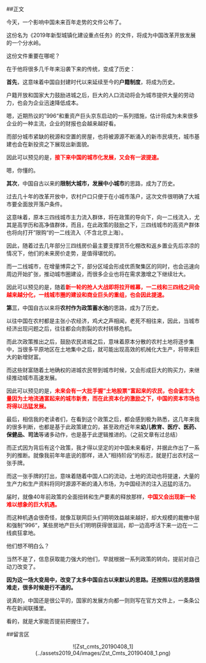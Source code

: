 ##正文

今天，一个影响中国未来百年走势的文件公布了。

这份名为《2019年新型城镇化建设重点任务》的文件，将成为中国改革开放发展的一个分水岭。

这份文件重要在哪呢？

在于他将很多几千年来沿袭下来的传统，变成了历史：


**首先**，这意味着中国自封建时代以来延续至今的**户籍制度**，将成为历史。

户籍开放和国家大力鼓励进城之后，巨大的人口流动将会为城市提供大量的劳动力，也会为企业迅速降低成本。

嗯，近期热议的”996“和重资产巨头京东启动的一系列措施，估计将成为未来很多企业的一种主流，企业的财报也会越来越好看。

而部分城市紧缺的税源和空置的房屋，也将被源源不断涌入的新市民填充，城市基建也会在新投资之下展现出新面貌。

因此可以预见的是，<font color="red">**接下来中国的城市化发展，又会有一波提速。**</font>

嗯，你懂的。



**其次**，中国自古以来的**限制大城市，发展中小城市**的思路，成为了历史。

过去几十年的改革开放中，农村户口只便于在小城市落户，这次文件很明确了大城市要全面放开落户条件。

这意味着，原本三四线城市主力流入群体，将在政策的导向下，向一二线流入，尤其是高学历和高净值群体，而且，在此政策的鼓励之下，三四线城市的高资产群体也将向打开”限购“的一二线流入（不含北京上海）。

因此，随着过去几年部分三四线房价最主要支撑货币化棚改和返乡置业先后凉凉的情况下，他们的未来房价走势，是值得堪忧的。

而一二线城市，在增量博弈之下，部分区域会形成优质聚集区的同时，也会迅速向周边开始扩张，推动城市圈建设，而很多企业也将在需求激增之下继续壮大。

因此可以预见的是，随着<font color="red">**新一轮的抢人大战即将拉开帷幕，一二线和三四线之间会越来越分化，一线城市圈的建设和商业巨头的重组，也会因此提速。**</font>



**第三**，中国自古以来将**农村作为政策蓄水池**的思路，成为了历史。

以往中国在农村都是主张小农经济，鸡犬之声相闻，老死不相往来，因此，当城市经济出现问题之后，往往都会向割裂的农村转移危机。

而此次政策推出之后，鼓励农民进城之后，意味着原本分散的农村土地将逐步集中，当很多平原地区在土地集中之后，就可能出现高效的机械化大生产，将带来巨大的新增财富。

而这些财富随着土地确权的进城农民带到城市时候，又会形成巨大的购买力，来继续推动城市高速发展。

因此可以预见的是，<font color="red">**未来会有一大批手握”土地股票“富起来的农民，也会诞生大量因为土地流通富起来的城市新贵，而在此资本化的激励之下，中国的资本市场也将得以迅猛发展。**</font>



最后，相信我的老读者们，在看到这个政策之后，都会感到极为熟悉，这几年来我的很多判断，也都是基于此政策建立的，甚至政府近年来**幼儿教育、医疗、医药、保健品、司法**等诸多动作，也是基于此逻辑推进的。（之前文章有过总结）

而正式因为背后有这个政策，我才得以坚定的对中国未来看好，并据此作出了一系列的推断。就像我前年年底说的那样，进入”相持阶段“的标志，就是打出农村这一张手牌。

而这一张手牌的打出，意味着随着中国人口的流动，土地的流动也将提速，大量的生产力和生产资料将同时源源不断的涌入市场，为中国经济的注入迅猛的活力。

届时，就像40年前政策的全面扭转和生产要素的释放那样，<font color="red">**中国又会出现新一轮难以想象的巨大机遇。**</font>

而这种机遇会很奇怪，就像互联网巨头们明明效益越来越好，却大规模的裁撤中层和强制”996“，某些房地产巨头们明明获得很滋润，却一边高呼活下来一边在一二线疯狂拿地。

他们想不明白么？

当然不是了，信息获取能力强大的他们，早就根据一系列政策的转向，提前对自己动刀改变了。

**因为这一场大变局中，改变了太多中国自古以来默认的思路。还按照以往的思路很难走，很多时候是行不通的。**

说真的，中国还是很公平的，国家的发展方向都一则则写在官方文件上，一条条公布在新闻联播里。

看的，就是大家能否提前把握住了。

##留言区
 <div align="center">![Zst_cmts_20190408_1](../assets2019_04/images/Zst_Cmts_20190408_1.png)</div>